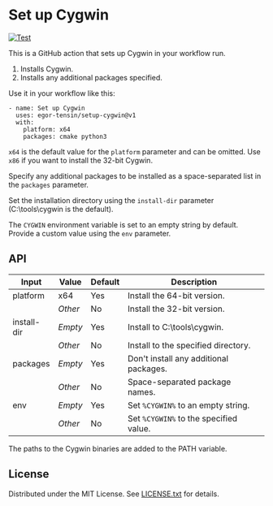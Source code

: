 Set up Cygwin
=============

[![Test](https://github.com/egor-tensin/setup-cygwin/workflows/Test/badge.svg)](https://github.com/egor-tensin/setup-cygwin/actions?query=workflow%3ATest)

This is a GitHub action that sets up Cygwin in your workflow run.

1. Installs Cygwin.
2. Installs any additional packages specified.

Use it in your workflow like this:

    - name: Set up Cygwin
      uses: egor-tensin/setup-cygwin@v1
      with:
        platform: x64
        packages: cmake python3

`x64` is the default value for the `platform` parameter and can be omitted.
Use `x86` if you want to install the 32-bit Cygwin.

Specify any additional packages to be installed as a space-separated list in
the `packages` parameter.

Set the installation directory using the `install-dir` parameter (C:\tools\cygwin
is the default).

The `CYGWIN` environment variable is set to an empty string by default.
Provide a custom value using the `env` parameter.

API
---

| Input       | Value   | Default | Description
| ----------- | ------- | ------- | -----------
| platform    | x64     | Yes     | Install the 64-bit version.
|             | *Other* | No      | Install the 32-bit version.
| install-dir | *Empty* | Yes     | Install to C:\tools\cygwin.
|             | *Other* | No      | Install to the specified directory.
| packages    | *Empty* | Yes     | Don't install any additional packages.
|             | *Other* | No      | Space-separated package names.
| env         | *Empty* | Yes     | Set `%CYGWIN%` to an empty string.
|             | *Other* | No      | Set `%CYGWIN%` to the specified value.

The paths to the Cygwin binaries are added to the PATH variable.

License
-------

Distributed under the MIT License.
See [LICENSE.txt] for details.

[LICENSE.txt]: LICENSE.txt
